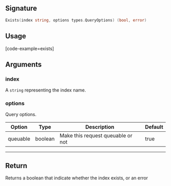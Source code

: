 ## Signature

```go
Exists(index string, options types.QueryOptions) (bool, error)
```

## Usage

[code-example=exists]

## Arguments

### index

A `string` representing the index name.

### options

Query options.

| Option   | Type    | Description                       | Default |
| -------- | ------- | --------------------------------- | ------- |
| queuable | boolean | Make this request queuable or not | true    |

---

## Return

Returns a boolean that indicate whether the index exists, or an error
